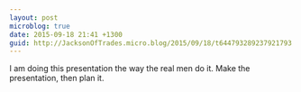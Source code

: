 ```yaml
---
layout: post
microblog: true
date: 2015-09-18 21:41 +1300
guid: http://JacksonOfTrades.micro.blog/2015/09/18/t644793289237921793.html
---
```

I am doing this presentation the way the real men do it. Make the presentation, then plan it.

